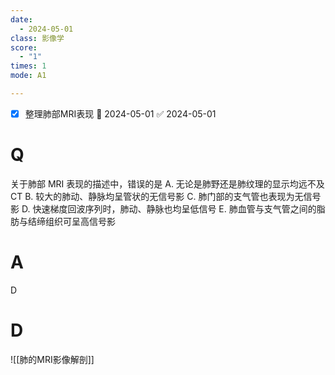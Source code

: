 ```yaml
---
date:
  - 2024-05-01
class: 影像学
score:
  - "1"
times: 1
mode: A1

--- 
```

- [x] 整理肺部MRI表现 📅 2024-05-01 ✅ 2024-05-01


# Q
关于肺部 MRI 表现的描述中，错误的是
A. 无论是肺野还是肺纹理的显示均远不及CT
B. 较大的肺动、静脉均呈管状的无信号影
C. 肺门部的支气管也表现为无信号影
D. 快速梯度回波序列时，肺动、静脉也均呈低信号
E. 肺血管与支气管之间的脂肪与结缔组织可呈高信号影

# A

D



# D
![[肺的MRI影像解剖]]